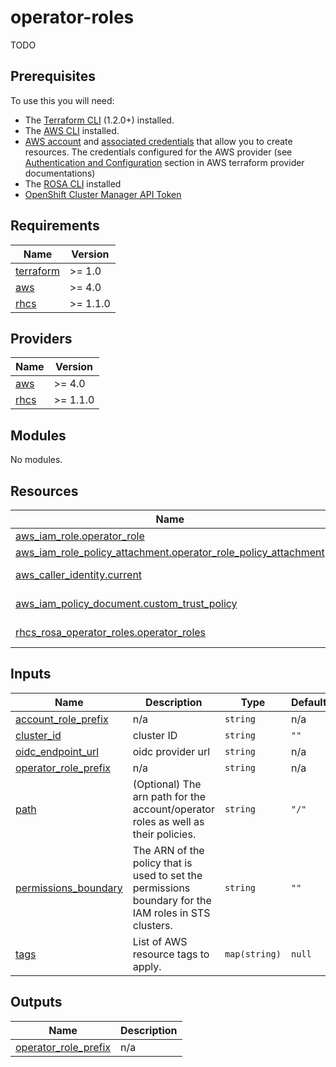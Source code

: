 # operator-roles

TODO

## Prerequisites

To use this you will need:

* The [Terraform CLI](https://developer.hashicorp.com/terraform/tutorials/aws-get-started/install-cli) (1.2.0+) installed.
* The [AWS CLI](https://docs.aws.amazon.com/cli/latest/userguide/getting-started-install.html) installed.
* [AWS account](https://aws.amazon.com/free/?all-free-tier) and [associated credentials](https://docs.aws.amazon.com/IAM/latest/UserGuide/security-creds.html) that allow you to create resources. The credentials configured for the AWS provider (see [Authentication and Configuration](https://registry.terraform.io/providers/hashicorp/aws/latest/docs#authentication-and-configuration) section in AWS terraform provider documentations)
* The [ROSA CLI](https://docs.openshift.com/rosa/rosa_cli/rosa-get-started-cli.html) installed
* [OpenShift Cluster Manager API Token](https://console.redhat.com/openshift/token)

## Requirements

| Name | Version |
|------|---------|
| <a name="requirement_terraform"></a> [terraform](#requirement\_terraform) | >= 1.0 |
| <a name="requirement_aws"></a> [aws](#requirement\_aws) | >= 4.0 |
| <a name="requirement_rhcs"></a> [rhcs](#requirement\_rhcs) | >= 1.1.0 |

## Providers

| Name | Version |
|------|---------|
| <a name="provider_aws"></a> [aws](#provider\_aws) | >= 4.0 |
| <a name="provider_rhcs"></a> [rhcs](#provider\_rhcs) | >= 1.1.0 |

## Modules

No modules.

## Resources

| Name | Type |
|------|------|
| [aws_iam_role.operator_role](https://registry.terraform.io/providers/hashicorp/aws/latest/docs/resources/iam_role) | resource |
| [aws_iam_role_policy_attachment.operator_role_policy_attachment](https://registry.terraform.io/providers/hashicorp/aws/latest/docs/resources/iam_role_policy_attachment) | resource |
| [aws_caller_identity.current](https://registry.terraform.io/providers/hashicorp/aws/latest/docs/data-sources/caller_identity) | data source |
| [aws_iam_policy_document.custom_trust_policy](https://registry.terraform.io/providers/hashicorp/aws/latest/docs/data-sources/iam_policy_document) | data source |
| [rhcs_rosa_operator_roles.operator_roles](https://registry.terraform.io/providers/terraform-redhat/rhcs/latest/docs/data-sources/rosa_operator_roles) | data source |

## Inputs

| Name | Description | Type | Default | Required |
|------|-------------|------|---------|:--------:|
| <a name="input_account_role_prefix"></a> [account\_role\_prefix](#input\_account\_role\_prefix) | n/a | `string` | n/a | yes |
| <a name="input_cluster_id"></a> [cluster\_id](#input\_cluster\_id) | cluster ID | `string` | `""` | no |
| <a name="input_oidc_endpoint_url"></a> [oidc\_endpoint\_url](#input\_oidc\_endpoint\_url) | oidc provider url | `string` | n/a | yes |
| <a name="input_operator_role_prefix"></a> [operator\_role\_prefix](#input\_operator\_role\_prefix) | n/a | `string` | n/a | yes |
| <a name="input_path"></a> [path](#input\_path) | (Optional) The arn path for the account/operator roles as well as their policies. | `string` | `"/"` | no |
| <a name="input_permissions_boundary"></a> [permissions\_boundary](#input\_permissions\_boundary) | The ARN of the policy that is used to set the permissions boundary for the IAM roles in STS clusters. | `string` | `""` | no |
| <a name="input_tags"></a> [tags](#input\_tags) | List of AWS resource tags to apply. | `map(string)` | `null` | no |

## Outputs

| Name | Description |
|------|-------------|
| <a name="output_operator_role_prefix"></a> [operator\_role\_prefix](#output\_operator\_role\_prefix) | n/a |

